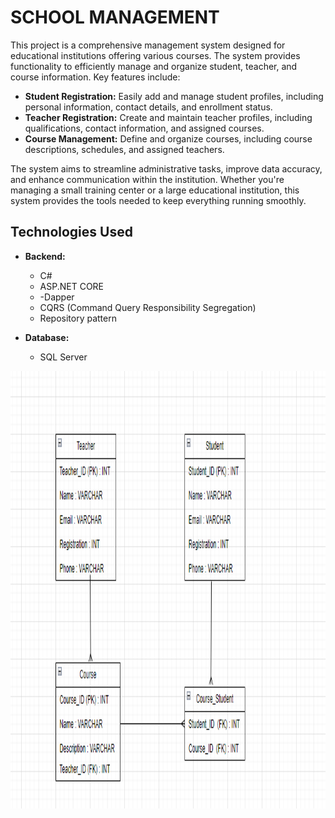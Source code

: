 # <b>  SCHOOL MANAGEMENT </b>
This project is a comprehensive management system designed for educational institutions offering various courses. The system provides functionality to efficiently manage and organize student, teacher, and course information. Key features include:

- **Student Registration:** Easily add and manage student profiles, including personal information, contact details, and enrollment status.
- **Teacher Registration:** Create and maintain teacher profiles, including qualifications, contact information, and assigned courses.
- **Course Management:** Define and organize courses, including course descriptions, schedules, and assigned teachers.


The system aims to streamline administrative tasks, improve data accuracy, and enhance communication within the institution. Whether you're managing a small training center or a large educational institution, this system provides the tools needed to keep everything running smoothly.

## Technologies Used
- **Backend:**
  - C#
  - ASP.NET CORE
  - -Dapper
  - CQRS (Command Query Responsibility Segregation)
  - Repository pattern

- **Database:**
  - SQL Server
 
 <img src="https://github.com/Hozenyth/SchoolManagement.API/blob/master/SchoolManagement..png?raw=true" alt="Model" height="700px" wight="500px">
